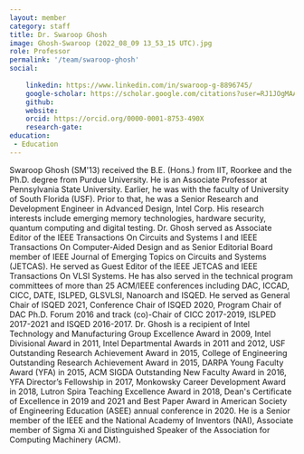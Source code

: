 ```yaml
---
layout: member
category: staff
title: Dr. Swaroop Ghosh
image: Ghosh-Swaroop (2022_08_09 13_53_15 UTC).jpg
role: Professor
permalink: '/team/swaroop-ghosh'
social:
    
    linkedin: https://www.linkedin.com/in/swaroop-g-8896745/
    google-scholar: https://scholar.google.com/citations?user=RJ1JOgMAAAAJ&hl=en
    github: 
    website:
    orcid: https://orcid.org/0000-0001-8753-490X
    research-gate:
education:
 - Education
---
```


Swaroop Ghosh (SM'13) received the B.E. (Hons.) from IIT, Roorkee and the Ph.D. degree from Purdue University. He is an Associate Professor at Pennsylvania State University. Earlier, he was with the faculty of University of South Florida (USF). Prior to that, he was a Senior Research and Development Engineer in Advanced Design, Intel Corp. His research interests include emerging memory technologies, hardware security, quantum computing and digital testing.
Dr. Ghosh served as Associate Editor of the IEEE Transactions On Circuits and Systems I and IEEE Transactions On Computer-Aided Design and as Senior Editorial Board member of IEEE Journal of Emerging Topics on Circuits and Systems (JETCAS). He served as Guest Editor of the IEEE JETCAS and IEEE Transactions On VLSI Systems. He has also served in the technical program committees of more than 25 ACM/IEEE conferences including DAC, ICCAD, CICC, DATE, ISLPED, GLSVLSI, Nanoarch and ISQED. He served as General Chair of ISQED 2021, Conference Chair of ISQED 2020, Program Chair of DAC Ph.D. Forum 2016 and track (co)-Chair of CICC 2017-2019, ISLPED 2017-2021 and ISQED 2016-2017.
Dr. Ghosh is a recipient of Intel Technology and Manufacturing Group Excellence Award in 2009, Intel Divisional Award in 2011, Intel Departmental Awards in 2011 and 2012, USF Outstanding Research Achievement Award in 2015, College of Engineering Outstanding Research Achievement Award in 2015, DARPA Young Faculty Award (YFA) in 2015, ACM SIGDA Outstanding New Faculty Award in 2016, YFA Director’s Fellowship in 2017, Monkowsky Career Development Award in 2018, Lutron Spira Teaching Excellence Award in 2018, Dean's Certificate of Excellence in 2019 and 2021 and Best Paper Award in American Society of Engineering Education (ASEE) annual conference in 2020. He is a Senior member of the IEEE and the National Academy of Inventors (NAI), Associate member of Sigma Xi and Distinguished Speaker of the Association for Computing Machinery (ACM).
